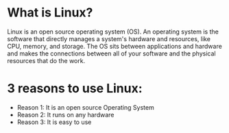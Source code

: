 # What is Linux?
Linux is an open source operating system (OS). An operating system is the software that directly manages a system's hardware and resources, like CPU, memory, and storage. The OS sits between applications and hardware and makes the connections between all of your software and the physical resources that do the
work.

# 3 reasons to use Linux:
* Reason 1: It is an open source Operating System
* Reason 2: It runs on any hardware
* Reason 3: It is easy to use


